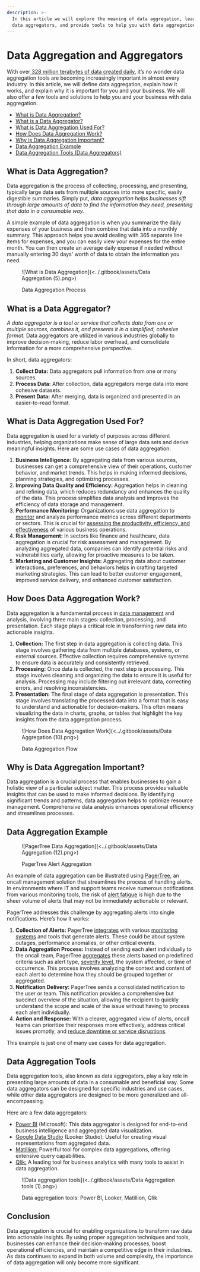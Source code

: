 ```yaml
---
description: >-
  In this article we will explore the meaning of data aggregation, learn about
  data aggregators, and provide tools to help you with data aggregation
---
```


# Data Aggregation and Aggregators

With over[ 328 million terabytes of data created daily](https://explodingtopics.com/blog/data-generated-per-day), it’s no wonder data aggregation tools are becoming increasingly important in almost every industry. In this article, we will define data aggregation, explain how it works, and explain why it is important for you and your business. We will also offer a few tools and solutions to help you and your business with data aggregation.

* [What is Data Aggregation?](data-aggregation-and-aggregators.md#what-is-data-aggregation)
* [What is a Data Aggregator?](data-aggregation-and-aggregators.md#what-is-a-data-aggregator)
* [What is Data Aggregation Used For?](data-aggregation-and-aggregators.md#what-is-data-aggregation-used-for)
* [How Does Data Aggregation Work?](data-aggregation-and-aggregators.md#how-does-data-aggregation-work)
* [Why is Data Aggregation Important?](data-aggregation-and-aggregators.md#why-is-data-aggregation-important)
* [Data Aggregation Example](data-aggregation-and-aggregators.md#data-aggregation-example)
* [Data Aggregation Tools (Data Aggregators)](data-aggregation-and-aggregators.md#data-aggregation-tools)

## What is Data Aggregation?

Data aggregation is the process of collecting, processing, and presenting, typically large data sets from multiple sources into more specific, easily digestible summaries. Simply put, _data aggregation helps businesses sift through large amounts of data to find the information they need, presenting that data in a consumable way._

A simple example of data aggregation is when you summarize the daily expenses of your business and then combine that data into a monthly summary. This approach helps you avoid dealing with 365 separate line items for expenses, and you can easily view your expenses for the entire month. You can then create an average daily expense if needed without manually entering 30 days' worth of data to obtain the information you need.

<figure>![What is Data Aggregation](<../.gitbook/assets/Data Aggregation (5).png>)<figcaption><p>Data Aggregation Process</p></figcaption></figure>

## What is a Data Aggregator?

_A data aggregator is a tool or service that collects data from one or multiple sources, combines it, and presents it in a simplified, cohesive format._ Data aggregators are utilized in various industries globally to improve decision-making, reduce labor overhead, and consolidate information for a more comprehensive perspective.

In short, data aggregators:

1. **Collect Data:** Data aggregators pull information from one or many sources.
2. **Process Data:** After collection, data aggregators merge data into more cohesive datasets.
3. **Present Data:** After merging, data is organized and presented in an easier-to-read format.

## What is Data Aggregation Used For?

Data aggregation is used for a variety of purposes across different industries, helping organizations make sense of large data sets and derive meaningful insights. Here are some use cases of data aggregation:

1. **Business Intelligence:** By aggregating data from various sources, businesses can get a comprehensive view of their operations, customer behavior, and market trends. This helps in making informed decisions, planning strategies, and optimizing processes.
2. **Improving Data Quality and Efficiency:** Aggregation helps in cleaning and refining data, which reduces redundancy and enhances the quality of the data. This process simplifies data analysis and improves the efficiency of data storage and management.
3. **Performance Monitoring:** Organizations use data aggregation to [monitor](https://pagertree.com/blog/system-monitoring-7-best-apm-tools) and analyze performance metrics across different departments or sectors. This is crucial for [assessing the productivity, efficiency, and effectiveness](https://pagertree.com/learn/devops/what-is-observability) of various business operations.
4. **Risk Management:** In sectors like finance and healthcare, data aggregation is crucial for risk assessment and management. By analyzing aggregated data, companies can identify potential risks and vulnerabilities early, allowing for proactive measures to be taken.
5. **Marketing and Customer Insights:** Aggregating data about customer interactions, preferences, and behaviors helps in crafting targeted marketing strategies. This can lead to better customer engagement, improved service delivery, and enhanced customer satisfaction.

## How Does Data Aggregation Work?

Data aggregation is a fundamental process in [data management](https://www.tableau.com/learn/articles/what-is-data-management) and analysis, involving three main stages: collection, processing, and presentation. Each stage plays a critical role in transforming raw data into actionable insights.

1. **Collection:** The first step in data aggregation is collecting data. This stage involves gathering data from multiple databases, systems, or external sources. Effective collection requires comprehensive systems to ensure data is accurately and consistently retrieved.
2. **Processing:** Once data is collected, the next step is processing. This stage involves cleaning and organizing the data to ensure it is useful for analysis. Processing may include filtering out irrelevant data, correcting errors, and resolving inconsistencies.
3. **Presentation:** The final stage of data aggregation is presentation. This stage involves translating the processed data into a format that is easy to understand and actionable for decision-makers. This often means visualizing the data in charts, graphs, or tables that highlight the key insights from the data aggregation process.

<figure>![How Does Data Aggregation Work](<../.gitbook/assets/Data Aggregation (10).png>)<figcaption><p>Data Aggregation Flow</p></figcaption></figure>

## Why is Data Aggregation Important?

Data aggregation is a crucial process that enables businesses to gain a holistic view of a particular subject matter. This process provides valuable insights that can be used to make informed decisions. By identifying significant trends and patterns, data aggregation helps to optimize resource management. Comprehensive data analysis enhances operational efficiency and streamlines processes.

## Data Aggregation Example

<figure>![PagerTree Data Aggregation](<../.gitbook/assets/Data Aggregation (12).png>)<figcaption><p>PagerTree Alert Aggregation</p></figcaption></figure>

An example of data aggregation can be illustrated using [PagerTree](https://pagertree.com/), an oncall management solution that streamlines the process of handling alerts. In environments where IT and support teams receive numerous notifications from various monitoring tools, the risk of [alert fatigue](https://pagertree.com/blog/the-science-of-on-call) is high due to the sheer volume of alerts that may not be immediately actionable or relevant.

PagerTree addresses this challenge by aggregating alerts into single notifications. Here’s how it works:

1. **Collection of Alerts:** PagerTree [integrates](https://pagertree.com/integrations/) with various [monitoring systems](https://pagertree.com/blog/system-monitoring-7-best-apm-tools) and tools that generate alerts. These could be about system outages, performance anomalies, or other critical events.
2. **Data Aggregation Process:** Instead of sending each alert individually to the oncall team, PagerTree [aggregates](https://pagertree.com/features/alert-aggregation-and-deduplication/) these alerts based on predefined criteria such as alert type, [severity level](https://pagertree.com/learn/incident-management/severity-levels), the system affected, or time of occurrence. This process involves analyzing the context and content of each alert to determine how they should be grouped together or aggregated.
3. **Notification Delivery:** PagerTree sends a consolidated notification to the user or team. This notification provides a comprehensive but succinct overview of the situation, allowing the recipient to quickly understand the scope and scale of the issue without having to process each alert individually.
4. **Action and Response:** With a clearer, aggregated view of alerts, oncall teams can prioritize their responses more effectively, address critical issues promptly, and [reduce downtime or service disruptions](https://pagertree.com/learn/incident-management/how-to-calculate-mttr-and-other-common-incident-recovery-metrics).

This example is just one of many use cases for data aggregation.

## Data Aggregation Tools

Data aggregation tools, also known as data aggregators, play a key role in presenting large amounts of data in a consumable and beneficial way. Some data aggregators can be designed for specific industries and use cases, while other data aggregators are designed to be more generalized and all-encompassing.

Here are a few data aggregators:

* [Power BI](https://www.microsoft.com/en-us/power-platform/products/power-bi) (Microsoft): This data aggregator is designed for end-to-end business intelligence and aggregated data visualization.
* [Google Data Studio](https://cloud.google.com/looker-studio?hl=en) (Looker Studio): Useful for creating visual representations from aggregated data.
* [Matillion:](https://www.matillion.com/) Powerful tool for complex data aggregations, offering extensive query capabilities.
* [Qlik:](https://www.qlik.com/us) A leading tool for business analytics with many tools to assist in data aggregation.

<figure>![Data aggregation tools](<../.gitbook/assets/Data Aggregation tools (1).png>)<figcaption><p>Data aggregation tools: Power BI, Looker, Matillion, Qlik</p></figcaption></figure>

## Conclusion

Data aggregation is crucial for enabling organizations to transform raw data into actionable insights. By using proper aggregation techniques and tools, businesses can enhance their decision-making processes, boost operational efficiencies, and maintain a competitive edge in their industries. As data continues to expand in both volume and complexity, the importance of data aggregation will only become more significant.
